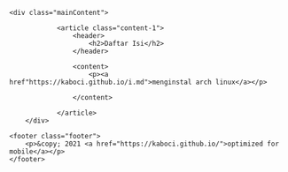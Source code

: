 <head>
  <link rel="stylesheet" type="text/css" href="style.css">
  <script type="text/javascript" src="nav.js"></script>
</head>

<div class="body">
<link rel="stylesheet" type="text/css" href="https://fonts.googleapis.com/css?family=Lobster">

	<div class="mainContent">

				<article class="content-1">	
					<header>
						<h2>Daftar Isi</h2>
					</header>
					
					<content>
						<p><a href"https://kaboci.github.io/i.md">menginstal arch linux</a></p>
						
					</content>
				
				</article>
		</div>
	
	<footer class="footer">
		<p>&copy; 2021 <a href="https://kaboci.github.io/">optimized for mobile</a></p>
	</footer>
  
</div>
